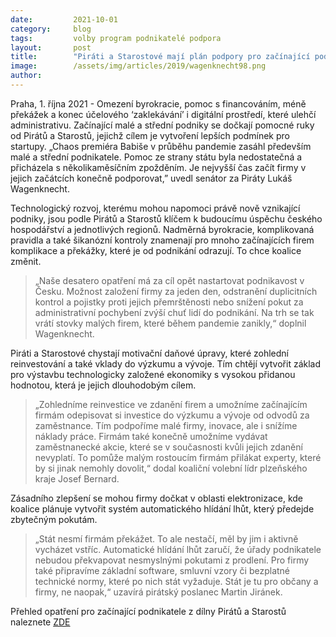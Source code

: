 ```yaml
---
date:         2021-10-01
category:     blog
tags:         volby program podnikatelé podpora
layout:       post
title:        "Piráti a Starostové mají plán podpory pro začínající podnikatele"
image:        /assets/img/articles/2019/wagenknecht98.png
author:       
---
```


Praha, 1. října 2021 - Omezení byrokracie, pomoc s financováním, méně překážek a konec účelového ‘zaklekávání’ i digitální prostředí, které ulehčí administrativu. Začínající malé a střední podniky se dočkají pomocné ruky od Pirátů a Starostů, jejichž cílem je vytvoření lepších podmínek pro startupy. „Chaos premiéra Babiše v průběhu pandemie zasáhl především malé a střední podnikatele. Pomoc ze strany státu byla nedostatečná a přicházela s několikaměsíčním zpožděním. Je nejvyšší čas začít firmy v jejich začátcích konečně podporovat,” uvedl senátor za Piráty Lukáš Wagenknecht. 

 

Technologický rozvoj, kterému mohou napomoci právě nově vznikající podniky, jsou podle Pirátů a Starostů klíčem k budoucímu úspěchu českého hospodářství a jednotlivých regionů. Nadměrná byrokracie, komplikovaná pravidla a také šikanózní kontroly znamenají pro mnoho začínajících firem komplikace a překážky, které je od podnikání odrazují. To chce koalice změnit. 

 

> „Naše desatero opatření má za cíl opět nastartovat podnikavost v Česku. Možnost založení firmy za jeden den, odstranění duplicitních kontrol a pojistky proti jejich přemrštěnosti nebo snížení pokut za administrativní pochybení zvýší chuť lidí do podnikání.  Na trh se tak vrátí stovky malých firem, které během pandemie zanikly,“ doplnil Wagenknecht. 


Piráti a Starostové chystají motivační daňové úpravy, které zohlední reinvestování a také vklady do výzkumu a vývoje. Tím chtějí vytvořit základ pro výstavbu technologicky založené ekonomiky s vysokou přidanou hodnotou, která je jejich dlouhodobým cílem.


> „Zohledníme reinvestice ve zdanění firem a umožníme začínajícím firmám odepisovat si investice do výzkumu a vývoje od odvodů za zaměstnance. Tím podpoříme malé firmy, inovace, ale i snížíme náklady práce. Firmám také konečně umožníme vydávat zaměstnanecké akcie, které se v současnosti kvůli jejich zdanění nevyplatí. To pomůže malým rostoucím firmám přilákat experty, které by si jinak nemohly dovolit,“ dodal koaliční volební lídr plzeňského kraje Josef Bernard. 

 

Zásadního zlepšení se mohou firmy dočkat v oblasti elektronizace, kde koalice plánuje vytvořit systém automatického hlídání lhůt, který předejde zbytečným pokutám.

 

> „Stát nesmí firmám překážet. To ale nestačí, měl by jim i aktivně vycházet vstříc. Automatické hlídání lhůt zaručí, že úřady podnikatele nebudou překvapovat nesmyslnými pokutami z prodlení. Pro firmy také připravíme základní software, smluvní vzory či bezplatné technické normy, které po nich stát vyžaduje. Stát je tu pro občany a firmy, ne naopak,“ uzavírá pirátský poslanec Martin Jiránek. 


Přehled opatření pro začínající podnikatele z dílny Pirátů a Starostů naleznete [ZDE](https://www.piratiastarostove.cz/strategicke-dokumenty/program-pro-podnikatele/?fbclid=IwAR1pvZE7JW4YRL4igRdzrI7FvHJNQpU4i1t13lpu3Z6y3XbeQAxas4KIYuU)





